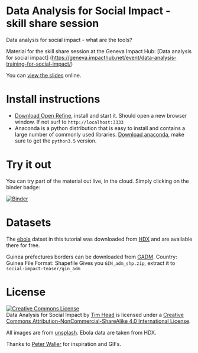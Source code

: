 # Data Analysis for Social Impact - skill share session

Data analysis for social impact - what are the tools?

Material for the skill share session at the Geneva Impact
Hub: [Data analysis for social impact]
(https://geneva.impacthub.net/event/data-analysis-training-for-social-impact/)

You can [view the slides](http://htmlpreview.github.io/?https://github.com/wildtreetech/social-impact-teaser/blob/master/slides/index.html#/) online.


# Install instructions

* [Download Open Refine](http://openrefine.org/download.html), install and
  start it. Should open a new browser window. If not surf to `http://localhost:3333`
* Anaconda is a python distribution that is easy to install and contains
  a large number of commonly used libraries. [Download anaconda](https://www.continuum.io/downloads), make sure to get the `python3.5`
  version.


# Try it out

You can try part of the material out live, in the cloud. Simply clicking
on the binder badge:

[![Binder](http://mybinder.org/badge.svg)](http://mybinder.org/repo/wildtreetech/social-impact-teaser)


# Datasets

The [ebola] datset in this tutorial was downloaded from [HDX] and are
available there for free.

Guinea prefectures borders can be downloaded from
[GADM](http://www.gadm.org/country). Country: Guinea File Format: Shapefile
Gives you `GIN_adm_shp.zip`, extract it to `social-impact-teaser/gin_adm`


# License

<a rel="license" href="http://creativecommons.org/licenses/by-nc-sa/4.0/"><img alt="Creative Commons License" style="border-width:0" src="https://i.creativecommons.org/l/by-nc-sa/4.0/80x15.png" /></a><br /><span xmlns:dct="http://purl.org/dc/terms/" property="dct:title">Data Analysis for Social Impact</span> by <a xmlns:cc="http://creativecommons.org/ns#" href="https://github.com/wildtreetech/social-impact-teaser" property="cc:attributionName" rel="cc:attributionURL">Tim Head</a> is licensed under a <a rel="license" href="http://creativecommons.org/licenses/by-nc-sa/4.0/">Creative Commons Attribution-NonCommercial-ShareAlike 4.0 International License</a>.

All images are from [unsplash](//unsplash.com). Ebola data are taken from HDX.

Thanks to [Peter Waller](//github.com/pwaller) for inspiration and GIFs.


[hdx]: https://data.hdx.rwlabs.org
[Ebola]: https://data.hdx.rwlabs.org/dataset/rowca-ebola-cases
[Nigeria round 3]: https://data.hdx.rwlabs.org/dataset/nigeria-iom-dtm-datasets
[Nigeria round 7]: https://data.hdx.rwlabs.org/dataset/nigeria-iom-dtm-datasets
